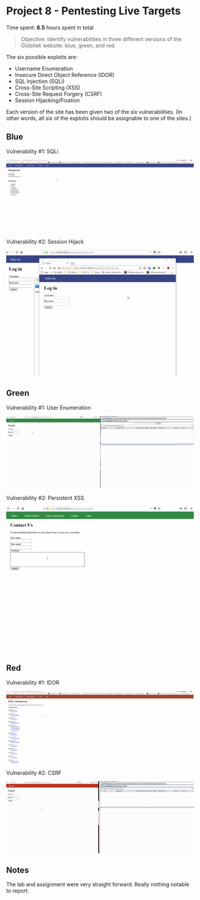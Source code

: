 # Project 8 - Pentesting Live Targets

Time spent: **6.5** hours spent in total

> Objective: Identify vulnerabilities in three different versions of the Globitek website: blue, green, and red.

The six possible exploits are:
* Username Enumeration
* Insecure Direct Object Reference (IDOR)
* SQL Injection (SQLi)
* Cross-Site Scripting (XSS)
* Cross-Site Request Forgery (CSRF)
* Session Hijacking/Fixation

Each version of the site has been given two of the six vulnerabilities. (In other words, all six of the exploits should be assignable to one of the sites.)

## Blue

Vulnerability #1: SQLi

![SQLi](https://github.com/0v3rride/Week-8/blob/master/Blue_SQLI.gif)

Vulnerability #2: Session Hijack

![Session Hijack](https://github.com/0v3rride/Week-8/blob/master/Blue_Session_Hijacking.gif)

## Green

Vulnerability #1: User Enumeration

![User Enumeration](https://github.com/0v3rride/Week-8/blob/master/Green_UserEnum.gif)

Vulnerability #2: Persistent XSS

![XSS](https://github.com/0v3rride/Week-8/blob/master/Green_XSS.gif)

## Red

Vulnerability #1: IDOR

![IDOR](https://github.com/0v3rride/Week-8/blob/master/Red_IDOR.gif)

Vulnerability #2: CSRF

![CSRF](https://github.com/0v3rride/Week-8/blob/master/Red_CSRF.gif)


## Notes
The lab and assignment were very straight forward. Really nothing notable to report.

